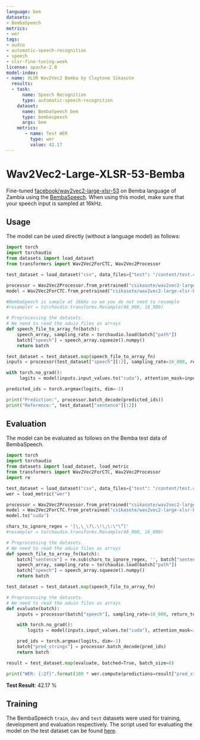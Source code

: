 ```yaml
---
language: bem 
datasets:
- BembaSpeech 
metrics:
- wer
tags:
- audio
- automatic-speech-recognition
- speech
- xlsr-fine-tuning-week
license: apache-2.0
model-index:
- name: XLSR Wav2Vec2 Bemba by Claytone Sikasote     
  results:
  - task: 
      name: Speech Recognition
      type: automatic-speech-recognition
    dataset:
      name: BembaSpeech bem 
      type: bembaspeech
      args: bem 
    metrics:
       - name: Test WER
         type: wer
         value: 42.17 
---
```


# Wav2Vec2-Large-XLSR-53-Bemba

Fine-tuned [facebook/wav2vec2-large-xlsr-53](https://huggingface.co/facebook/wav2vec2-large-xlsr-53) on Bemba language of Zambia using the [BembaSpeech](https://csikasote.github.io/BembaSpeech). When using this model, make sure that your speech input is sampled at 16kHz.

## Usage

The model can be used directly (without a language model) as follows:

```python
import torch
import torchaudio
from datasets import load_dataset
from transformers import Wav2Vec2ForCTC, Wav2Vec2Processor

test_dataset = load_dataset("csv", data_files={"test": "/content/test.csv"}, delimiter="\t")["test"] # Adapt the path to test.csv

processor = Wav2Vec2Processor.from_pretrained("csikasote/wav2vec2-large-xlsr-bemba") 
model = Wav2Vec2ForCTC.from_pretrained("csikasote/wav2vec2-large-xlsr-bemba") 

#BembaSpeech is sample at 16kHz so we you do not need to resample
#resampler = torchaudio.transforms.Resample(48_000, 16_000)

# Preprocessing the datasets.
# We need to read the aduio files as arrays
def speech_file_to_array_fn(batch):
    speech_array, sampling_rate = torchaudio.load(batch["path"])
    batch["speech"] = speech_array.squeeze().numpy()
    return batch

test_dataset = test_dataset.map(speech_file_to_array_fn)
inputs = processor(test_dataset["speech"][:2], sampling_rate=16_000, return_tensors="pt", padding=True)

with torch.no_grad():
     logits = model(inputs.input_values.to("cuda"), attention_mask=inputs.attention_mask.to("cuda")).logits

predicted_ids = torch.argmax(logits, dim=-1)

print("Prediction:", processor.batch_decode(predicted_ids))
print("Reference:", test_dataset["sentence"][:2])
```

## Evaluation

The model can be evaluated as follows on the Bemba test data of BembaSpeech.  


```python
import torch
import torchaudio
from datasets import load_dataset, load_metric
from transformers import Wav2Vec2ForCTC, Wav2Vec2Processor
import re

test_dataset = load_dataset("csv", data_files={"test": "/content/test.csv"}, delimiter="\\t")["test"] 
wer = load_metric("wer")

processor = Wav2Vec2Processor.from_pretrained("csikasote/wav2vec2-large-xlsr-bemba") 
model = Wav2Vec2ForCTC.from_pretrained("csikasote/wav2vec2-large-xlsr-bemba") 
model.to("cuda")

chars_to_ignore_regex = '[\,\_\?\.\!\;\:\"\“]'  
#resampler = torchaudio.transforms.Resample(48_000, 16_000)

# Preprocessing the datasets.
# We need to read the aduio files as arrays
def speech_file_to_array_fn(batch):
    batch["sentence"] = re.sub(chars_to_ignore_regex, '', batch["sentence"]).lower()
    speech_array, sampling_rate = torchaudio.load(batch["path"])
    batch["speech"] = speech_array.squeeze().numpy() 
    return batch

test_dataset = test_dataset.map(speech_file_to_array_fn)

# Preprocessing the datasets.
# We need to read the aduio files as arrays
def evaluate(batch):
    inputs = processor(batch["speech"], sampling_rate=16_000, return_tensors="pt", padding=True)

    with torch.no_grad():
        logits = model(inputs.input_values.to("cuda"), attention_mask=inputs.attention_mask.to("cuda")).logits

    pred_ids = torch.argmax(logits, dim=-1)
    batch["pred_strings"] = processor.batch_decode(pred_ids)
    return batch

result = test_dataset.map(evaluate, batched=True, batch_size=8)

print("WER: {:2f}".format(100 * wer.compute(predictions=result["pred_strings"], references=result["sentence"])))
```

**Test Result**: 42.17 %  

## Training

The BembaSpeech `train`, `dev` and `test` datasets were used for training, development and evaluation respectively. The script used for evaluating the model on the test dataset can be found [here](https://colab.research.google.com/drive/1aplFHfaXE68HGDwBYV2KqUWPasrk7bXv?usp=sharing).
